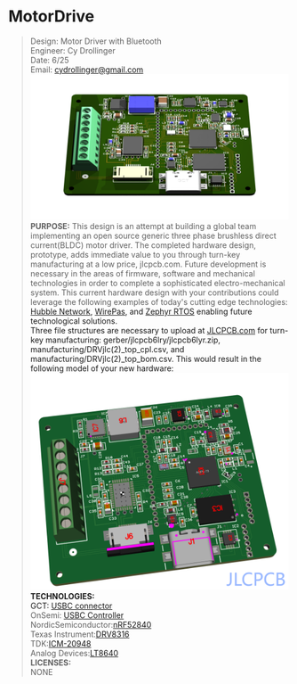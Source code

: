 # MotorDrive						   
>Design: Motor Driver with Bluetooth 		   
>Engineer: Cy Drollinger								   
>Date: 6/25											           
>Email: cydrollinger@gmail.com
![Motor Driver](/docs/images/motorDRVjlc.png)
**PURPOSE:**
This design is an attempt at building a global team implementing an open source generic three phase brushless direct current(BLDC) motor driver. The completed hardware design, prototype, adds immediate value to you through turn-key manufacturing at a low price, jlcpcb.com. Future development is necessary in the areas of firmware, software and mechanical technologies in order to complete a sophisticated electro-mechanical system. This current hardware design with your contributions could leverage the following examples of today's cutting edge technologies: <a href="https://hubblenetwork.com/">Hubble Network<a/>, <a href="https://wirepas.com/">WirePas<a/>, and <a href="https://www.zephyrproject.org/">Zephyr RTOS<a/> enabling future technological solutions.    
Three file structures are necessary to upload at <a href ="https://jlcpcb.com/">JLCPCB.com<a/> for turn-key manufacturing: gerber/jlcpcb6lry/jlcpcb6lyr.zip, manufacturing/DRVjlc(2)_top_cpl.csv, and manufacturing/DRVjlc(2)_top_bom.csv. This would result in the following model of your new hardware: 
![motor drive jlcpcb](/docs/images/jlcII.png)
**TECHNOLOGIES:**<br />
GCT: <a href="https://gct.co/connector/usb4110">USBC connector</a> <br />
OnSemi: <a href="https://www.onsemi.com/products/interfaces/usb-type-c/fusb302b">USBC Controller</a><br />
NordicSemiconductor:<a href="https://www.nordicsemi.com/Products/nRF52840">nRF52840</a> <br />
Texas Instrument:<a href="https://www.ti.com/product/DRV8316?keyMatch=DRV8316&tisearch=universal_search&usecase=GPN-ALT">DRV8316</a> <br />
TDK:<a href="https://product.tdk.com/en/search/sensor/mortion-inertial/imu/info?part_no=ICM-20948">ICM-20948</a><br />
Analog Devices:<a href="https://www.analog.com/en/products/lt8640.html">LT8640</a> <br />
**LICENSES:**<br />
NONE